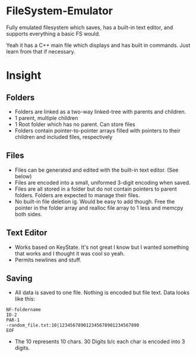 # FileSystem-Emulator
Fully emulated filesystem which saves, has a built-in text editor, and supports everything a basic FS would.

Yeah it has a C++ main file which displays and has built in commands. Just learn from that if necessary.

# Insight
## Folders
* Folders are linked as a two-way linked-tree with parents and children.
* 1 parent, multiple children
* 1 Root folder which has no parent. Can store files
* Folders contain pointer-to-pointer arrays filled with pointers to their children and included files, respectively

## Files
* Files can be generated and edited with the built-in text editor. (See below)
* Files are encoded into a small, uniformed 3-digit encoding when saved.
* Files are all stored in a folder but do not contain pointers to parent folders. Folders are expected to manage their files.
* No built-in file deletion ig. Would be easy to add though. Free the pointer in the folder array and realloc file array to 1 less and memcpy both sides.

## Text Editor
* Works based on KeyState. It's not great I know but I wanted something that works and I thought it was cool so yeah.
* Permits newlines and stuff.

## Saving
* All data is saved to one file. Nothing is encoded but file text. Data looks like this:
```
NF-foldername
ID-2
PAR-1
-random_file.txt:10|123456789012345678901234567890
EOF
```
* The 10 represents 10 chars. 30 Digits b/c each char is encoded into 3 digits.
